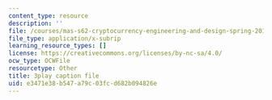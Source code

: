```yaml
---
content_type: resource
description: ''
file: /courses/mas-s62-cryptocurrency-engineering-and-design-spring-2018/e3471e38b547a79c03fcd682b094826e_0Q5IimX-AAc.srt
file_type: application/x-subrip
learning_resource_types: []
license: https://creativecommons.org/licenses/by-nc-sa/4.0/
ocw_type: OCWFile
resourcetype: Other
title: 3play caption file
uid: e3471e38-b547-a79c-03fc-d682b094826e
---
```


